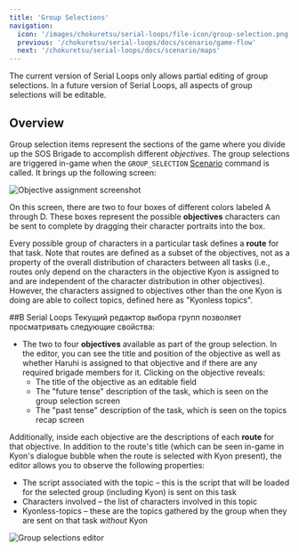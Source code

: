 ```yaml
---
title: 'Group Selections'
navigation:
  icon: '/images/chokuretsu/serial-loops/file-icon/group-selection.png'
  previous: '/chokuretsu/serial-loops/docs/scenario/game-flow'
  next: '/chokuretsu/serial-loops/docs/scenario/maps'
---
```


The current version of Serial Loops only allows partial editing of group selections. In a future version of Serial Loops, all aspects of group selections will be editable.

## Overview
Group selection items represent the sections of the game where you divide up the SOS Brigade to accomplish different _objectives_. The group selections are triggered in-game when the `GROUP_SELECTION` [Scenario](./game-flow) command is called. It brings up the following screen:

![Objective assignment screenshot](/images/chokuretsu/screenshots/task-assignment.png)

On this screen, there are two to four boxes of different colors labeled A through D. These boxes represent the possible **objectives** characters can be sent to complete by dragging their character portraits into the box.

Every possible group of characters in a particular task defines a **route** for that task. Note that routes are defined as a subset of the objectives, not as a property of the overall distribution of characters between all tasks (i.e., routes only depend on the characters in the objective Kyon is assigned to and are independent of the character distribution in other objectives). However, the characters assigned to objectives other than the one Kyon is doing are able to collect topics, defined here as "Kyonless topics".

##В Serial Loops
Текущий редактор выбора групп позволяет просматривать следующие свойства:

* The two to four **objectives** available as part of the group selection. In the editor, you can see the title and position of the objective as well as whether Haruhi is assigned to that objective and if there are any required brigade members for it. Clicking on the objective reveals:
  - The title of the objective as an editable field
  - The "future tense" description of the task, which is seen on the group selection screen
  - The "past tense" description of the task, which is seen on the topics recap screen

Additionally, inside each objective are the descriptions of each **route** for that objective. In addition to the route's title (which can be seen in-game in Kyon's dialogue bubble when the route is selected with Kyon present), the editor allows you to observe the following properties:
  - The script associated with the topic &ndash; this is the script that will be loaded for the selected group (including Kyon) is sent on this task
  - Characters involved &ndash; the list of characters involved in this topic
  - Kyonless-topics &ndash; these are the topics gathered by the group when they are sent on that task _without_ Kyon

![Group selections editor](/images/chokuretsu/serial-loops/group-selections-editor.png)